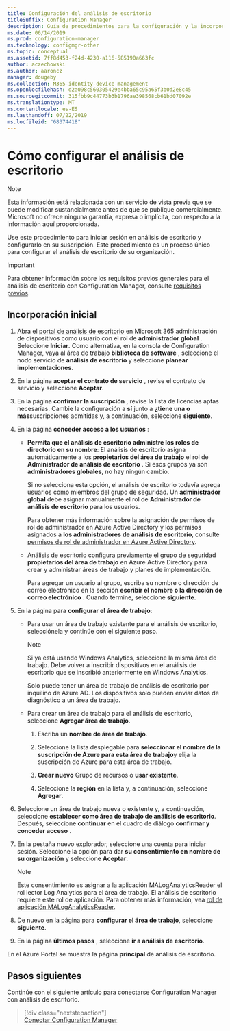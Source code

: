 ```yaml
---
title: Configuración del análisis de escritorio
titleSuffix: Configuration Manager
description: Guía de procedimientos para la configuración y la incorporación de análisis de escritorio.
ms.date: 06/14/2019
ms.prod: configuration-manager
ms.technology: configmgr-other
ms.topic: conceptual
ms.assetid: 7ff8d453-f24d-4230-a116-585190a663fc
author: aczechowski
ms.author: aaroncz
manager: dougeby
ms.collection: M365-identity-device-management
ms.openlocfilehash: d2a098c560305429e4bba65c95a65f3b0d2e8c45
ms.sourcegitcommit: 315fbb9c44773b3b1796ae398568cb61bd07092e
ms.translationtype: MT
ms.contentlocale: es-ES
ms.lasthandoff: 07/22/2019
ms.locfileid: "68374418"
---
```

# <a name="how-to-set-up-desktop-analytics"></a>Cómo configurar el análisis de escritorio

> [!Note]  
> Esta información está relacionada con un servicio de vista previa que se puede modificar sustancialmente antes de que se publique comercialmente. Microsoft no ofrece ninguna garantía, expresa o implícita, con respecto a la información aquí proporcionada.  

Use este procedimiento para iniciar sesión en análisis de escritorio y configurarlo en su suscripción. Este procedimiento es un proceso único para configurar el análisis de escritorio de su organización.  


> [!Important]  
> Para obtener información sobre los requisitos previos generales para el análisis de escritorio con Configuration Manager, consulte [requisitos previos](/sccm/desktop-analytics/overview#prerequisites).  

## <a name="initial-onboarding"></a>Incorporación inicial

1. Abra el [portal de análisis de escritorio](https://aka.ms/desktopanalytics) en Microsoft 365 administración de dispositivos como usuario con el rol de **administrador global** . Seleccione **Iniciar**. Como alternativa, en la consola de Configuration Manager, vaya al área de trabajo **biblioteca de software** , seleccione el nodo servicio de **análisis de escritorio** y seleccione **planear implementaciones**.

2. En la página **aceptar el contrato de servicio** , revise el contrato de servicio y seleccione **Aceptar**.  

3. En la página **confirmar la suscripción** , revise la lista de licencias aptas necesarias. Cambie la configuración a **sí** junto a **¿tiene una o más**suscripciones admitidas y, a continuación, seleccione **siguiente**.  

4. En la página **conceder acceso a los usuarios** :

    - **Permita que el análisis de escritorio administre los roles de directorio en su nombre**: El análisis de escritorio asigna automáticamente a los **propietarios del área de trabajo** el rol de **Administrador de análisis de escritorio** . Si esos grupos ya son **administradores globales**, no hay ningún cambio.

        Si no selecciona esta opción, el análisis de escritorio todavía agrega usuarios como miembros del grupo de seguridad. Un **administrador global** debe asignar manualmente el rol de **Administrador de análisis de escritorio** para los usuarios.   

        Para obtener más información sobre la asignación de permisos de rol de administrador en Azure Active Directory y los permisos asignados a **los administradores de análisis de escritorio**, consulte [permisos de rol de administrador en Azure Active Directory](https://docs.microsoft.com/azure/active-directory/users-groups-roles/directory-assign-admin-roles).  

    - Análisis de escritorio configura previamente el grupo de seguridad **propietarios del área de trabajo** en Azure Active Directory para crear y administrar áreas de trabajo y planes de implementación. 

        Para agregar un usuario al grupo, escriba su nombre o dirección de correo electrónico en la sección **escribir el nombre o la dirección de correo electrónico** . Cuando termine, seleccione **siguiente**.

5. En la página para **configurar el área de trabajo**:  

    - Para usar un área de trabajo existente para el análisis de escritorio, selecciónela y continúe con el siguiente paso.  

        > [!Note]  
        > Si ya está usando Windows Analytics, seleccione la misma área de trabajo. Debe volver a inscribir dispositivos en el análisis de escritorio que se inscribió anteriormente en Windows Analytics.
        >
        > Solo puede tener un área de trabajo de análisis de escritorio por inquilino de Azure AD. Los dispositivos solo pueden enviar datos de diagnóstico a un área de trabajo.  

    - Para crear un área de trabajo para el análisis de escritorio, seleccione **Agregar área de trabajo**.  

        1. Escriba un **nombre de área de trabajo**.<!--do we have any guidance for this name?-->  

        2. Seleccione la lista desplegable para **seleccionar el nombre de la suscripción de Azure para esta área de trabajo**y elija la suscripción de Azure para esta área de trabajo.  

        3. **Crear nuevo** Grupo de recursos o **usar existente**.

        4. Seleccione la **región** en la lista y, a continuación, seleccione **Agregar**.  

6. Seleccione un área de trabajo nueva o existente y, a continuación, seleccione **establecer como área de trabajo de análisis de escritorio**.  Después, seleccione **continuar** en el cuadro de diálogo **confirmar y conceder acceso** .  

7. En la pestaña nuevo explorador, seleccione una cuenta para iniciar sesión. Seleccione la opción para dar **su consentimiento en nombre de su organización** y seleccione **Aceptar**.  

    > [!Note]  
    > Este consentimiento es asignar a la aplicación MALogAnalyticsReader el rol lector Log Analytics para el área de trabajo. El análisis de escritorio requiere este rol de aplicación. Para obtener más información, vea [rol de aplicación MALogAnalyticsReader](/sccm/desktop-analytics/troubleshooting#bkmk_MALogAnalyticsReader).  

8. De nuevo en la página para **configurar el área de trabajo**, seleccione **siguiente**.  

9. En la página **últimos pasos** , seleccione **ir a análisis de escritorio**.

En el Azure Portal se muestra la página **principal** de análisis de escritorio.


## <a name="next-steps"></a>Pasos siguientes

Continúe con el siguiente artículo para conectarse Configuration Manager con análisis de escritorio.
> [!div class="nextstepaction"]  
> [Conectar Configuration Manager](/sccm/desktop-analytics/connect-configmgr)  
